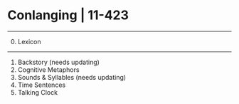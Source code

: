 # Conlanging | 11-423
---
0. Lexicon
---
1. Backstory (needs updating)
2. Cognitive Metaphors
3. Sounds & Syllables	(needs updating)
4. Time Sentences
5. Talking Clock
